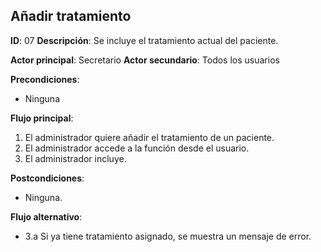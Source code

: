 ## Añadir tratamiento
**ID**: 07
**Descripción**: Se incluye el tratamiento actual del paciente.

**Actor principal**: Secretario
**Actor secundario**: Todos los usuarios

**Precondiciones**:
* Ninguna

**Flujo principal**:
1. El administrador quiere añadir el tratamiento de un paciente.
1. El administrador accede a la función desde el usuario.
1. El administrador incluye.

**Postcondiciones**: 
* Ninguna.

**Flujo alternativo**:
* 3.a Si ya tiene tratamiento asignado, se muestra un mensaje de error.
